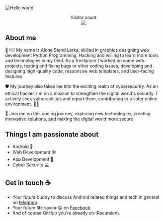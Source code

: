 <!-- # Hey there :wave: -->

<img src="https://raw.githubusercontent.com/sagar-viradiya/sagar-viradiya/master/resources/banner.png" alt="Hello world">

<p align="center"> 
  Visitor count<br>
    <img src="https://profile-counter.glitch.me/sagar-viradiya/count.svg" />
</p>

## About me
👋 Hi! My name is Alone Stand Larka, skilled in graphics designing web development Python Programming. Hacking and willing to learn more tools and technologies in my field. As a freelancer I worked on some web projects, testing and fixing bugs or other coding issues, developing and designing high-quality code, responsive web templates, and user-facing features

🛡️ My journey also takes me into the exciting realm of cybersecurity. As an ethical hacker, I'm on a mission to strengthen the digital world's security. I actively seek vulnerabilities and report them, contributing to a safer online environment. 🕵️‍♂️

🚀 Join me on this coding journey, exploring new technologies, creating innovative solutions, and making the digital world more secure


## Things I am passionate about

- Android   :robot:
- Web Development 🕸️
- App Development 🔮
- Cyber Security   :computer:

## Get in touch :coffee:

- Your future buddy to discuss Android related things and tech in general on [telegram](https://t.me/CyberTricksAloneStandLarka).
- Your future life savior :stuck_out_tongue: on [Facebook](https://www.facebook.com/share/g/4eWzdvCk25CzV172/?mibextid=A7sQZp).
- And of course GitHub you're already on (Recursion).

